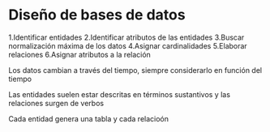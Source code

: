 # Diseño de bases de datos

1.Identificar entidades
2.Identificar atributos de las entidades
3.Buscar normalización máxima de los datos
4.Asignar cardinalidades
5.Elaborar relaciones
6.Asignar atributos a la relación

Los datos cambian a través del tiempo, siempre considerarlo en función del tiempo

Las entidades suelen estar descritas en términos sustantivos y las relaciones surgen de verbos

Cada entidad genera una tabla y cada relacioón
